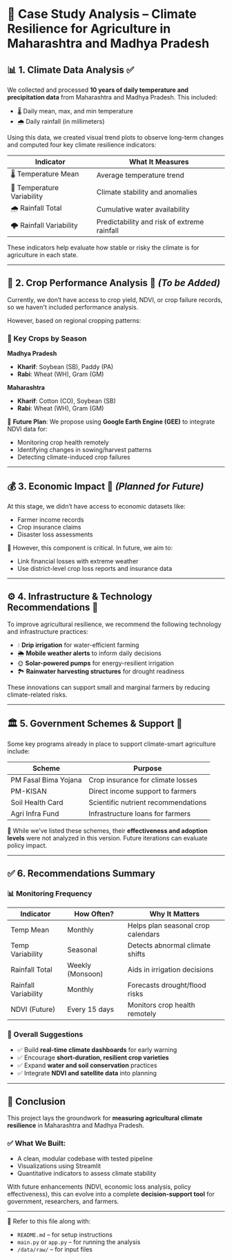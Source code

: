 # 📝 Case Study Analysis – Climate Resilience for Agriculture in Maharashtra and Madhya Pradesh

## 📊 1. Climate Data Analysis ✅

We collected and processed **10 years of daily temperature and precipitation data** from Maharashtra and Madhya Pradesh. This included:

- 🌡️ Daily mean, max, and min temperature
- 🌧️ Daily rainfall (in millimeters)

Using this data, we created visual trend plots to observe long-term changes and computed four key climate resilience indicators:

| Indicator               | What It Measures                               |
|-------------------------|------------------------------------------------|
| 🌡️ Temperature Mean     | Average temperature trend                      |
| 🔄 Temperature Variability | Climate stability and anomalies               |
| 🌧️ Rainfall Total        | Cumulative water availability                  |
| 🌩️ Rainfall Variability  | Predictability and risk of extreme rainfall    |

These indicators help evaluate how stable or risky the climate is for agriculture in each state.

---

## 🌾 2. Crop Performance Analysis 🚧 *(To be Added)*

Currently, we don’t have access to crop yield, NDVI, or crop failure records, so we haven't included performance analysis.

However, based on regional cropping patterns:

### 🌱 Key Crops by Season

**Madhya Pradesh**
- **Kharif**: Soybean (SB), Paddy (PA)
- **Rabi**: Wheat (WH), Gram (GM)

**Maharashtra**
- **Kharif**: Cotton (CO), Soybean (SB)
- **Rabi**: Wheat (WH), Gram (GM)

📌 **Future Plan**:
We propose using **Google Earth Engine (GEE)** to integrate NDVI data for:
- Monitoring crop health remotely
- Identifying changes in sowing/harvest patterns
- Detecting climate-induced crop failures

---

## 💰 3. Economic Impact 🚧 *(Planned for Future)*

At this stage, we didn’t have access to economic datasets like:
- Farmer income records
- Crop insurance claims
- Disaster loss assessments

📌 However, this component is critical. In future, we aim to:
- Link financial losses with extreme weather
- Use district-level crop loss reports and insurance data

---

## ⚙️ 4. Infrastructure & Technology Recommendations 🧪

To improve agricultural resilience, we recommend the following technology and infrastructure practices:

- 💧 **Drip irrigation** for water-efficient farming
- 🌦️ **Mobile weather alerts** to inform daily decisions
- 🌞 **Solar-powered pumps** for energy-resilient irrigation
- 🏞️ **Rainwater harvesting structures** for drought readiness

These innovations can support small and marginal farmers by reducing climate-related risks.

---

## 🏛 5. Government Schemes & Support 📜

Some key programs already in place to support climate-smart agriculture include:

| Scheme               | Purpose                            |
|----------------------|-------------------------------------|
| PM Fasal Bima Yojana | Crop insurance for climate losses   |
| PM-KISAN             | Direct income support to farmers    |
| Soil Health Card     | Scientific nutrient recommendations |
| Agri Infra Fund      | Infrastructure loans for farmers    |

📌 While we’ve listed these schemes, their **effectiveness and adoption levels** were not analyzed in this version. Future iterations can evaluate policy impact.

---

## ✅ 6. Recommendations Summary

### 📊 Monitoring Frequency

| Indicator             | How Often?         | Why It Matters                      |
|-----------------------|--------------------|-------------------------------------|
| Temp Mean             | Monthly            | Helps plan seasonal crop calendars  |
| Temp Variability      | Seasonal           | Detects abnormal climate shifts     |
| Rainfall Total        | Weekly (Monsoon)   | Aids in irrigation decisions        |
| Rainfall Variability  | Monthly            | Forecasts drought/flood risks       |
| NDVI (Future)         | Every 15 days      | Monitors crop health remotely       |

### 📢 Overall Suggestions

- ✅ Build **real-time climate dashboards** for early warning
- ✅ Encourage **short-duration, resilient crop varieties**
- ✅ Expand **water and soil conservation** practices
- ✅ Integrate **NDVI and satellite data** into planning

---

## 🚀 Conclusion

This project lays the groundwork for **measuring agricultural climate resilience** in Maharashtra and Madhya Pradesh.

### ✅ What We Built:
- A clean, modular codebase with tested pipeline
- Visualizations using Streamlit
- Quantitative indicators to assess climate stability

With future enhancements (NDVI, economic loss analysis, policy effectiveness), this can evolve into a complete **decision-support tool** for government, researchers, and farmers.

---

📂 Refer to this file along with:
- `README.md` – for setup instructions
- `main.py` or `app.py` – for running the analysis
- `/data/raw/` – for input files
